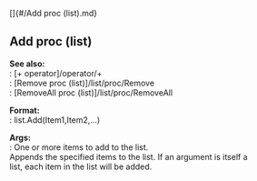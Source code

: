 []{#/Add proc (list).md}    
## Add proc (list)    
**See also:**    
:   [+ operator]/operator/+    
:   [Remove proc (list)]/list/proc/Remove    
:   [RemoveAll proc (list)]/list/proc/RemoveAll    
<!-- -->    
**Format:**    
:   list.Add(Item1,Item2,\...)    
<!-- -->    
**Args:**    
:   One or more items to add to the list.    
Appends the specified items to the list. If an argument is itself a    
list, each item in the list will be added.  